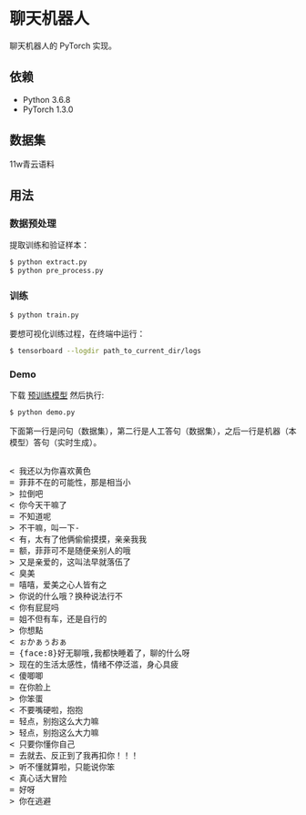 # 聊天机器人

聊天机器人的 PyTorch 实现。


## 依赖

- Python 3.6.8
- PyTorch 1.3.0

## 数据集

11w青云语料

## 用法

### 数据预处理
提取训练和验证样本：
```bash
$ python extract.py
$ python pre_process.py
```

### 训练
```bash
$ python train.py
```

要想可视化训练过程，在终端中运行：
```bash
$ tensorboard --logdir path_to_current_dir/logs
```

### Demo
下载 [预训练模型](https://github.com/foamliu/Scene-Classification/releases/download/v1.0/model.85-0.7657.hdf5) 然后执行:

```bash
$ python demo.py
```

下面第一行是问句（数据集），第二行是人工答句（数据集），之后一行是机器（本模型）答句（实时生成）。

<pre>

< 我还以为你喜欢黄色
= 菲菲不在的可能性，那是相当小
> 拉倒吧
< 你今天干嘛了
= 不知道呢
> 不干嘛，叫一下-
< 有，太有了他俩偷偷摸摸，亲亲我我
= 额，菲菲可不是随便亲别人的哦
> 又是亲爱的，这叫法早就落伍了
< 臭美
= 嘻嘻，爱美之心人皆有之
> 你说的什么哦？换种说法行不
< 你有屁屁吗
= 姐不但有车，还是自行的
> 你想點
< ぉかぁぅおぁ
= {face:8}好无聊哦,我都快睡着了，聊的什么呀
> 现在的生活太感性，情绪不停泛滥，身心具疲
< 傻唧唧
= 在你脸上
> 你笨蛋
< 不要嘴硬啦，抱抱
= 轻点，别抱这么大力嘛
> 轻点，别抱这么大力嘛
< 只要你懂你自己
= 去就去、反正到了我再扣你！！！
> 听不懂就算啦，只能说你笨
< 真心话大冒险
= 好呀
> 你在逃避


</pre>